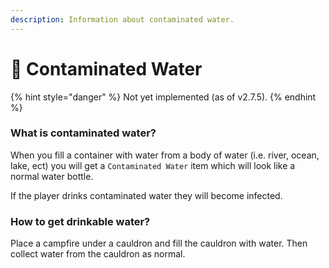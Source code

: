 ```yaml
---
description: Information about contaminated water.
---
```


# 🚱 Contaminated Water

{% hint style="danger" %}
Not yet implemented (as of v2.7.5).
{% endhint %}

### What is contaminated water?

When you fill a container with water from a body of water (i.e. river, ocean, lake, ect) you will get a `Contaminated Water` item which will look like a normal water bottle.

If the player drinks contaminated water they will become infected.

### How to get drinkable water?

Place a campfire under a cauldron and fill the cauldron with water. Then collect water from the cauldron as normal.
